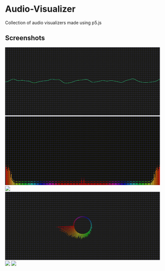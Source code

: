 # Audio-Visualizer

Collection of audio visualizers made using p5.js

## Screenshots

<img src="./docs/l1.gif">

<img src="./docs/l2.gif">

<img src="./docs/c1.gif">

<img src="./docs/c2.gif">

<img src="./docs/c3.gif">

<img src="./docs/c4.gif">